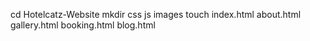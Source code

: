 cd Hotelcatz-Website
mkdir css js images
touch index.html about.html gallery.html booking.html blog.html
